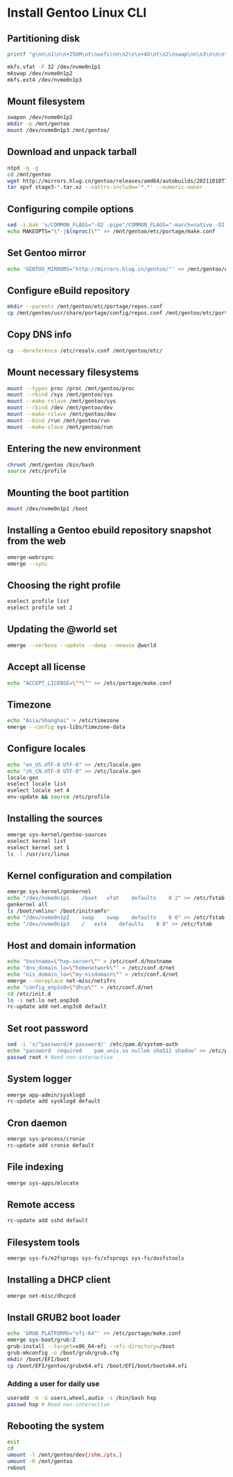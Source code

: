 # Install Gentoo Linux CLI

## Partitioning disk

```bash
printf "g\nn\n1\n\n+256M\nt\nuefi\nn\n2\n\n+4G\nt\n2\nswap\nn\n3\n\n\nt\n3\nlinux\np\nw\n" | fdisk /dev/nvme0n1
```

```bash
mkfs.vfat -F 32 /dev/nvme0n1p1
mkswap /dev/nvme0n1p2
mkfs.ext4 /dev/nvme0n1p3
```

## Mount filesystem

```bash
swapon /dev/nvme0n1p2
mkdir -p /mnt/gentoo
mount /dev/nvme0n1p3 /mnt/gentoo/
```

## Download and unpack tarball

```bash
ntpd -q -g
cd /mnt/gentoo
wget http://mirrors.hlug.cn/gentoo/releases/amd64/autobuilds/20211010T170540Z/stage3-amd64-openrc-20211010T170540Z.tar.xz
tar xpvf stage3-*.tar.xz --xattrs-include='*.*' --numeric-owner
```

## Configuring compile options

```bash
sed -i.bak 's/COMMON_FLAGS="-O2 -pipe"/COMMON_FLAGS="-march=native -O2 -pipe"/' /mnt/gentoo/etc/portage/make.conf
echo MAKEOPTS="\"-j$(nproc)\"" >> /mnt/gentoo/etc/portage/make.conf
```

## Set Gentoo mirror

```bash
echo 'GENTOO_MIRRORS="http://mirrors.hlug.cn/gentoo/"' >> /mnt/gentoo/etc/portage/make.conf
```

## Configure eBuild repository

```bash
mkdir --parents /mnt/gentoo/etc/portage/repos.conf
cp /mnt/gentoo/usr/share/portage/config/repos.conf /mnt/gentoo/etc/portage/repos.conf/gentoo.conf
```

## Copy DNS info

```bash
cp --dereference /etc/resolv.conf /mnt/gentoo/etc/
```

## Mount necessary filesystems

```bash
mount --types proc /proc /mnt/gentoo/proc
mount --rbind /sys /mnt/gentoo/sys
mount --make-rslave /mnt/gentoo/sys
mount --rbind /dev /mnt/gentoo/dev
mount --make-rslave /mnt/gentoo/dev
mount --bind /run /mnt/gentoo/run
mount --make-slave /mnt/gentoo/run
```

## Entering the new environment

```bash
chroot /mnt/gentoo /bin/bash
source /etc/profile
```

## Mounting the boot partition

```bash
mount /dev/nvme0n1p1 /boot
```

## Installing a Gentoo ebuild repository snapshot from the web

```bash
emerge-webrsync
emerge --sync
```

## Choosing the right profile

```bash
eselect profile list
eselect profile set 2
```

## Updating the @world set

```bash
emerge --verbose --update --deep --newuse @world
```

## Accept all license

```bash
echo "ACCEPT_LICENSE=\"*\"" >> /etc/portage/make.conf
```

## Timezone

```bash
echo "Asia/Shanghai" > /etc/timezone
emerge --config sys-libs/timezone-data
```

## Configure locales

```bash
echo "en_US.UTF-8 UTF-8" >> /etc/locale.gen
echo "zh_CN.UTF-8 UTF-8" >> /etc/locale.gen
locale-gen
eselect locale list
eselect locale set 4
env-update && source /etc/profile
```

## Installing the sources

```bash
emerge sys-kernel/gentoo-sources
eselect kernel list
eselect kernel set 1
ls -l /usr/src/linux
```

## Kernel configuration and compilation

```bash
emerge sys-kernel/genkernel
echo "/dev/nvme0n1p1	/boot	vfat	defaults	0 2" >> /etc/fstab
genkernel all
ls /boot/vmlinu* /boot/initramfs*
echo "/dev/nvme0n1p2	swap	swap	defaults	0 0" >> /etc/fstab
echo "/dev/nvme0n1p3	/	ext4	defaults	0 0" >> /etc/fstab
```

## Host and domain information

```bash
echo "hostname=\"hxp-server\"" > /etc/conf.d/hostname
echo "dns_domain_lo=\"homenetwork\"" > /etc/conf.d/net
echo "nis_domain_lo=\"my-nisdomain\"" > /etc/conf.d/net
emerge --noreplace net-misc/netifrc
echo "config_enp3s0=\"dhcp\"" > /etc/conf.d/net
cd /etc/init.d
ln -s net.lo net.enp3s0
rc-update add net.enp3s0 default
```

## Set root password

```bash
sed -i 's/^password/# password/' /etc/pam.d/system-auth
echo "password	required	pam_unix.so nullok sha512 shadow" >> /etc/pam.d/system-auth
passwd root # Need non-interactive
```

## System logger

```bash
emerge app-admin/sysklogd
rc-update add sysklogd default
```

## Cron daemon

```bash
emerge sys-process/cronie
rc-update add cronie default
```

## File indexing

```bash
emerge sys-apps/mlocate
```

## Remote access

```bash
rc-update add sshd default
```

## Filesystem tools

```bash
emerge sys-fs/e2fsprogs sys-fs/xfsprogs sys-fs/dosfstools
```

## Installing a DHCP client

```bash
emerge net-misc/dhcpcd
```

## Install GRUB2 boot loader

```bash
echo 'GRUB_PLATFORMS="efi-64"' >> /etc/portage/make.conf
emerge sys-boot/grub:2
grub-install --target=x86_64-efi --efi-directory=/boot
grub-mkconfig -o /boot/grub/grub.cfg
mkdir /boot/EFI/boot
cp /boot/EFI/gentoo/grubx64.efi /boot/EFI/boot/bootx64.efi
```

### Adding a user for daily use

```bash
useradd -m -G users,wheel,audio -s /bin/bash hxp
passwd hxp # Need non-interactive
```

## Rebooting the system

```bash
exit
cd
umount -l /mnt/gentoo/dev{/shm,/pts,}
umount -R /mnt/gentoo
reboot
```


